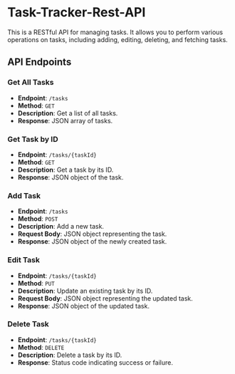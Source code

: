 # Task-Tracker-Rest-API

This is a RESTful API for managing tasks. It allows you to perform various operations on tasks, including adding, editing, deleting, and fetching tasks.

## API Endpoints

### Get All Tasks

- **Endpoint**: `/tasks`
- **Method**: `GET`
- **Description**: Get a list of all tasks.
- **Response**: JSON array of tasks.

### Get Task by ID

- **Endpoint**: `/tasks/{taskId}`
- **Method**: `GET`
- **Description**: Get a task by its ID.
- **Response**: JSON object of the task.

### Add Task

- **Endpoint**: `/tasks`
- **Method**: `POST`
- **Description**: Add a new task.
- **Request Body**: JSON object representing the task.
- **Response**: JSON object of the newly created task.

### Edit Task

- **Endpoint**: `/tasks/{taskId}`
- **Method**: `PUT`
- **Description**: Update an existing task by its ID.
- **Request Body**: JSON object representing the updated task.
- **Response**: JSON object of the updated task.

### Delete Task

- **Endpoint**: `/tasks/{taskId}`
- **Method**: `DELETE`
- **Description**: Delete a task by its ID.
- **Response**: Status code indicating success or failure.

